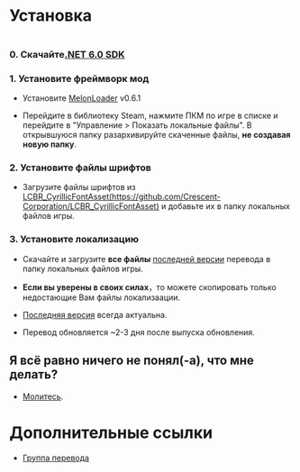 # Установка[![]()](../../releases)

[![]()](../../releases/latest)
### 0. Скачайте[.NET 6.0 SDK](https://dotnet.microsoft.com/zh-cn/download/dotnet/thank-you/sdk-6.0.406-windows-x64-installer)
### 1. Установите фреймворк мод
   - Установите [MelonLoader](https://github.com/LavaGang/MelonLoader) v0.6.1
   
   - Перейдите в библиотеку Steam, нажмите ПКМ по игре в списке и перейдите в "Управление > Показать локальные файлы". В открывшуюся папку разархивируйте скаченные файлы, **не создавая новую папку**.
### 2. Установите файлы шрифтов
   - Загрузите файлы шрифтов из [
LCBR_CyrillicFontAsset(https://github.com/Crescent-Corporation/LCBR_CyrillicFontAsset)](../../../LCBR_CyrillicFontAsset) и добавьте их в папку локальных файлов игры.
### 3. Установите локализацию
   - Скачайте и загрузите **все файлы** [последней версии](../../releases) перевода в папку локальных файлов игры.

   - **Если вы уверены в своих силах**，то можете скопировать только недостающие Вам файлы локализаации.
    
   - [Последняя версия](../../actions/workflows/dev.yml) всегда актуальна.
   
   - Перевод обновляется ~2-3 дня после выпуска обновления.
## Я всё равно ничего не понял(-а), что мне делать? 
   - [Молитесь]().
# Дополнительные ссылки
- [Группа перевода](https://vk.com/limbus_company_ru)
